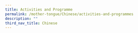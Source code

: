 ```yaml
---
title: Activities and Programme
permalink: /mother-tongue/Chinese/activities-and-programmes
description: ""
third_nav_title: Chinese
---
```


